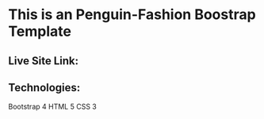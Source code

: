 # This is an Penguin-Fashion Boostrap Template
## Live Site Link:
## Technologies:
Bootstrap 4
HTML 5
CSS 3
